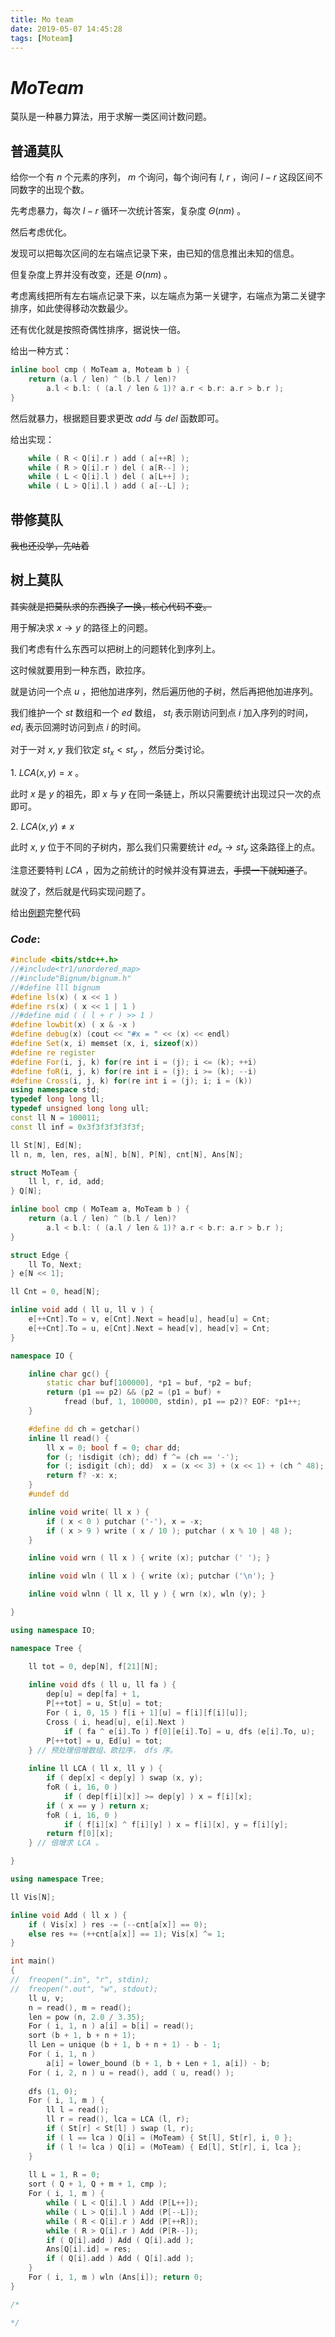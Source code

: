 ```yaml
---
title: Mo team
date: 2019-05-07 14:45:28
tags: [Moteam]
---
```


# $MoTeam$



莫队是一种暴力算法，用于求解一类区间计数问题。



## 普通莫队

给你一个有 $n$ 个元素的序列， $m$ 个询问，每个询问有 $l,\ r$ ，询问 $l - r$ 这段区间不同数字的出现个数。

先考虑暴力，每次 $l - r$ 循环一次统计答案，复杂度 $\Theta (nm)$ 。

然后考虑优化。

发现可以把每次区间的左右端点记录下来，由已知的信息推出未知的信息。

但复杂度上界并没有改变，还是 $\Theta (nm)$ 。

考虑离线把所有左右端点记录下来，以左端点为第一关键字，右端点为第二关键字排序，如此使得移动次数最少。

还有优化就是按照奇偶性排序，据说快一倍。

给出一种方式：

```cpp
inline bool cmp ( MoTeam a, Moteam b ) {
    return (a.l / len) ^ (b.l / len)?
        a.l < b.l: ( (a.l / len & 1)? a.r < b.r: a.r > b.r );
}
```

然后就暴力，根据题目要求更改 $add$ 与 $del$ 函数即可。

给出实现：

```cpp
	while ( R < Q[i].r ) add ( a[++R] );
	while ( R > Q[i].r ) del ( a[R--] );
	while ( L < Q[i].l ) del ( a[L++] );
	while ( L > Q[i].l ) add ( a[--L] );
```



## 带修莫队

~~我也还没学，先咕着~~



## 树上莫队

~~其实就是把莫队求的东西换了一换，核心代码不变。~~

用于解决求 $x \to y$ 的路径上的问题。

我们考虑有什么东西可以把树上的问题转化到序列上。

这时候就要用到一种东西，欧拉序。

就是访问一个点 $u$ ，把他加进序列，然后遍历他的子树，然后再把他加进序列。

我们维护一个 $st$ 数组和一个 $ed$ 数组， $st_i$ 表示刚访问到点 $i$ 加入序列的时间， $ed_i$ 表示回溯时访问到点 $i$ 的时间。

对于一对 $x,\ y$ 我们钦定 $st_x < st_y$ ，然后分类讨论。

$1.$ $LCA(x, y) = x$ 。

此时 $x$ 是 $y$ 的祖先，即 $x$ 与 $y$ 在同一条链上，所以只需要统计出现过只一次的点即可。

$2.$ $LCA (x, y) \neq x$ 

此时 $x,\ y$ 位于不同的子树内，那么我们只需要统计 $ed_x \to st_y$ 这条路径上的点。

注意还要特判 $LCA$ ，因为之前统计的时候并没有算进去，~~手摸一下就知道了~~。

就没了，然后就是代码实现问题了。



给出[例题](<https://www.luogu.org/problemnew/show/SP10707>)完整代码

### $Code:$

```cpp
#include <bits/stdc++.h>
//#include<tr1/unordered_map>
//#include"Bignum/bignum.h"
//#define lll bignum
#define ls(x) ( x << 1 )
#define rs(x) ( x << 1 | 1 )
//#define mid ( ( l + r ) >> 1 )
#define lowbit(x) ( x & -x )
#define debug(x) (cout << "#x = " << (x) << endl)
#define Set(x, i) memset (x, i, sizeof(x))
#define re register
#define For(i, j, k) for(re int i = (j); i <= (k); ++i)
#define foR(i, j, k) for(re int i = (j); i >= (k); --i)
#define Cross(i, j, k) for(re int i = (j); i; i = (k))
using namespace std;
typedef long long ll;
typedef unsigned long long ull;
const ll N = 100011;
const ll inf = 0x3f3f3f3f3f3f;

ll St[N], Ed[N];
ll n, m, len, res, a[N], b[N], P[N], cnt[N], Ans[N];

struct MoTeam {
    ll l, r, id, add;
} Q[N];

inline bool cmp ( MoTeam a, MoTeam b ) {
    return (a.l / len) ^ (b.l / len)?
        a.l < b.l: ( (a.l / len & 1)? a.r < b.r: a.r > b.r );
}

struct Edge {
    ll To, Next;
} e[N << 1];

ll Cnt = 0, head[N];

inline void add ( ll u, ll v ) {
    e[++Cnt].To = v, e[Cnt].Next = head[u], head[u] = Cnt;
    e[++Cnt].To = u, e[Cnt].Next = head[v], head[v] = Cnt;
}

namespace IO {

    inline char gc() {
        static char buf[100000], *p1 = buf, *p2 = buf;
        return (p1 == p2) && (p2 = (p1 = buf) +
            fread (buf, 1, 100000, stdin), p1 == p2)? EOF: *p1++;
    }

    #define dd ch = getchar()
    inline ll read() {
        ll x = 0; bool f = 0; char dd;
        for (; !isdigit (ch); dd) f ^= (ch == '-');
        for (; isdigit (ch); dd)  x = (x << 3) + (x << 1) + (ch ^ 48);
        return f? -x: x;
    }
    #undef dd

    inline void write( ll x ) {
        if ( x < 0 ) putchar ('-'), x = -x;
        if ( x > 9 ) write ( x / 10 ); putchar ( x % 10 | 48 );
    }

    inline void wrn ( ll x ) { write (x); putchar (' '); }

    inline void wln ( ll x ) { write (x); putchar ('\n'); }

    inline void wlnn ( ll x, ll y ) { wrn (x), wln (y); }

}

using namespace IO;

namespace Tree {

    ll tot = 0, dep[N], f[21][N];
    
    inline void dfs ( ll u, ll fa ) {
        dep[u] = dep[fa] + 1, 
        P[++tot] = u, St[u] = tot;
        For ( i, 0, 15 ) f[i + 1][u] = f[i][f[i][u]];
        Cross ( i, head[u], e[i].Next ) 
            if ( fa ^ e[i].To ) f[0][e[i].To] = u, dfs (e[i].To, u);
        P[++tot] = u, Ed[u] = tot;
    } // 预处理倍增数组、欧拉序， dfs 序。 
    
    inline ll LCA ( ll x, ll y ) {
        if ( dep[x] < dep[y] ) swap (x, y);
        foR ( i, 16, 0 ) 
            if ( dep[f[i][x]] >= dep[y] ) x = f[i][x];
        if ( x == y ) return x;
        foR ( i, 16, 0 )
            if ( f[i][x] ^ f[i][y] ) x = f[i][x], y = f[i][y];
        return f[0][x];
    } // 倍增求 LCA 。 

}

using namespace Tree;

ll Vis[N];

inline void Add ( ll x ) {
    if ( Vis[x] ) res -= (--cnt[a[x]] == 0);
    else res += (++cnt[a[x]] == 1); Vis[x] ^= 1;
}

int main()
{
//  freopen(".in", "r", stdin);
//  freopen(".out", "w", stdout);
    ll u, v;
    n = read(), m = read();
    len = pow (n, 2.0 / 3.35);
    For ( i, 1, n ) a[i] = b[i] = read();
    sort (b + 1, b + n + 1);
    ll Len = unique (b + 1, b + n + 1) - b - 1;
    For ( i, 1, n ) 
        a[i] = lower_bound (b + 1, b + Len + 1, a[i]) - b;
    For ( i, 2, n ) u = read(), add ( u, read() );
    
    dfs (1, 0);
    For ( i, 1, m ) {
        ll l = read();
        ll r = read(), lca = LCA (l, r);
        if ( St[r] < St[l] ) swap (l, r);
        if ( l == lca ) Q[i] = (MoTeam) { St[l], St[r], i, 0 };
        if ( l != lca ) Q[i] = (MoTeam) { Ed[l], St[r], i, lca };
    }
    
    ll L = 1, R = 0;
    sort ( Q + 1, Q + m + 1, cmp );
    For ( i, 1, m ) {
        while ( L < Q[i].l ) Add (P[L++]);
        while ( L > Q[i].l ) Add (P[--L]);
        while ( R < Q[i].r ) Add (P[++R]);
        while ( R > Q[i].r ) Add (P[R--]);
        if ( Q[i].add ) Add ( Q[i].add );
        Ans[Q[i].id] = res; 
        if ( Q[i].add ) Add ( Q[i].add );
    }
    For ( i, 1, m ) wln (Ans[i]); return 0;
}

/*

*/

```

